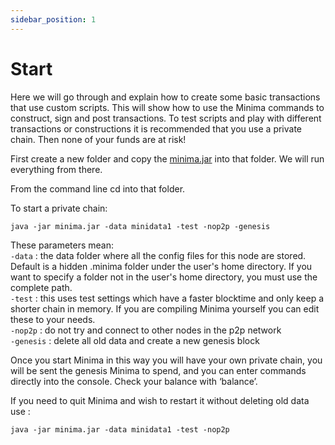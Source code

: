 ```yaml
---
sidebar_position: 1
---
```


# Start

Here we will go through and explain how to create some basic transactions that use custom scripts. This will show how to use the Minima commands to construct, sign and post transactions. To test scripts and play with different transactions or constructions it is recommended that you use a private chain. Then none of your funds are at risk!

First create a new folder and copy the [minima.jar](https://github.com/minima-global/Minima/raw/master/jar/minima.jar) into that folder. We will run everything from there.

From the command line cd into that folder.

To start a private chain:

```
java -jar minima.jar -data minidata1 -test -nop2p -genesis
```

These parameters mean: <br/>
`-data` : the data folder where all the config files for this node are stored. Default is a hidden .minima folder under the user's home directory. If you want to specify a folder not in the user's home directory, you must use the complete path.<br/>
`-test` : this uses test settings which have a faster blocktime and only keep a shorter chain in memory. If you are compiling Minima yourself you can edit these to your needs.<br/>
`-nop2p` : do not try and connect to other nodes in the p2p network<br/>
`-genesis` : delete all old data and create a new genesis block<br/>

Once you start Minima in this way you will have your own private chain, you will be sent the genesis Minima to spend, and you can enter commands directly into the console. Check your balance with ‘balance’.

If you need to quit Minima and wish to restart it without deleting old data use :

```
java -jar minima.jar -data minidata1 -test -nop2p
```

